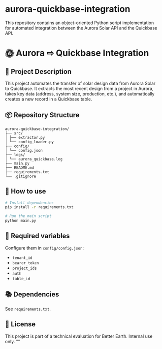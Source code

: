 # aurora-quickbase-integration
This repository contains an object-oriented Python script implementation for automated integration between the Aurora Solar API and the Quickbase API.

# 🌞 Aurora ⇨ Quickbase Integration

## 📘 Project Description
This project automates the transfer of solar design data from Aurora Solar to Quickbase.
It extracts the most recent design from a project in Aurora, takes key data (address, system size, production, etc.),
and automatically creates a new record in a Quickbase table.

## 📦 Repository Structure
```
aurora-quickbase-integration/
├── src/
│ ├── extractor.py
│ └── config_loader.py
├── config/
│ └── config.json
├── logs/
│ └── aurora_quickbase.log
├── main.py
├── README.md
├── requirements.txt
└── .gitignore
```

## 🚀 How to use
```bash
# Install dependencies
pip install -r requirements.txt

# Run the main script
python main.py
```

## 🔑 Required variables
Configure them in `config/config.json`:
- `tenant_id`
- `bearer_token`
- `project_ids`
- `auth`
- `table_id`

## 📚 Dependencies
See `requirements.txt`.

## 📄 License
This project is part of a technical evaluation for Better Earth. Internal use only.
""
